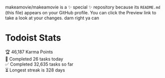 makeamovie/makeamovie is a ✨ special ✨ repository because its `README.md` (this file) appears on your GitHub profile.
You can click the Preview link to take a look at your changes. darn right ya can

# Todoist Stats

<!-- TODO-IST:START -->
🏆  46,187 Karma Points           
🌸  Completed 26 tasks today           
✅  Completed 32,635 tasks so far           
⏳  Longest streak is 328 days
<!-- TODO-IST:END -->